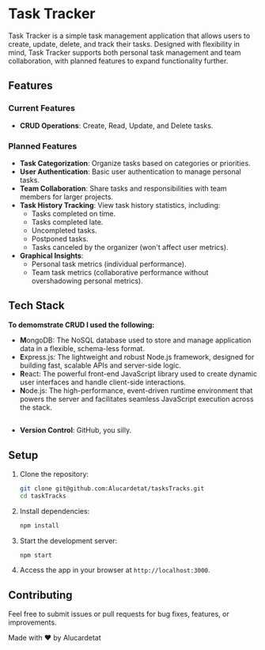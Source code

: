 
# Task Tracker

Task Tracker is a simple task management application that allows users to create, update, delete, and track their tasks. Designed with flexibility in mind, Task Tracker supports both personal task management and team collaboration, with planned features to expand functionality further.

## Features

### Current Features
- **CRUD Operations**: Create, Read, Update, and Delete tasks.


### Planned Features
- **Task Categorization**: Organize tasks based on categories or priorities.
- **User Authentication**: Basic user authentication to manage personal tasks.
- **Team Collaboration**: Share tasks and responsibilities with team members for larger projects.
- **Task History Tracking**: View task history statistics, including:
  - Tasks completed on time.
  - Tasks completed late.
  - Uncompleted tasks.
  - Postponed tasks.
  - Tasks canceled by the organizer (won't affect user metrics).
- **Graphical Insights**:
  - Personal task metrics (individual performance).
  - Team task metrics (collaborative performance without overshadowing personal metrics).

## Tech Stack
**To demomstrate CRUD I used the following:**
- **M**ongoDB: The NoSQL database used to store and manage application data in a flexible, schema-less format.
- **E**xpress.js: The lightweight and robust Node.js framework, designed for building fast, scalable APIs and server-side logic.
- **R**eact: The powerful front-end JavaScript library used to create dynamic user interfaces and handle client-side interactions.
- **N**ode.js: The high-performance, event-driven runtime environment that powers the server and facilitates seamless JavaScript execution across the stack.

##
- **Version Control**: GitHub, you silly. 

## Setup

1. Clone the repository:
   ```bash
   git clone git@github.com:Alucardetat/tasksTracks.git
   cd taskTracks
   ```

2. Install dependencies:
   ```bash
   npm install
   ```

4. Start the development server:
   ```bash
   npm start
   ```

5. Access the app in your browser at `http://localhost:3000`.

## Contributing
Feel free to submit issues or pull requests for bug fixes, features, or improvements.


Made with ❤️ by Alucardetat
